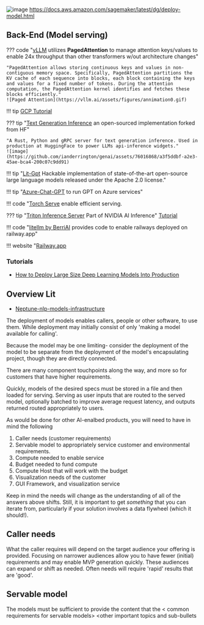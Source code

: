 ![image](https://github.com/ianderrington/genai/assets/76016868/9b379996-e311-4b9b-a35e-9020702fa050)
    https://docs.aws.amazon.com/sagemaker/latest/dg/deploy-model.html

## Back-End (Model serving)



??? code "[vLLM](https://vllm.ai/) utilizes **PagedAttention** to manage attention keys/values to enable 24x throughput than other transformers w/out architecture changes"

    "PagedAttention allows storing continuous keys and values in non-contiguous memory space. Specifically, PagedAttention partitions the KV cache of each sequence into blocks, each block containing the keys and values for a fixed number of tokens. During the attention computation, the PagedAttention kernel identifies and fetches these blocks efficiently."
    ![Paged Attention](https://vllm.ai/assets/figures/annimation0.gif)

!!! tip [GCP Tutorial](https://towardsdatascience.com/how-to-deploy-large-size-deep-learning-models-into-production-66b851d17f33)

??? tip "[Text Generation Inference](https://github.com/Preemo-Inc/text-generation-inference) an open-sourced implementation forked from HF"

    "A Rust, Python and gRPC server for text generation inference. Used in production at HuggingFace to power LLMs api-inference widgets."    
    ![image](https://github.com/ianderrington/genai/assets/76016868/a3f5ddbf-a2e3-45ae-bca4-200c07c9dd91)

!!! tip "[Lit-Gpt](https://github.com/Lightning-AI/lit-gpt#setup) Hackable implementation of state-of-the-art open-source large language models released under the Apache 2.0 license."

!!! tip "[Azure-Chat-GPT](https://github.com/davidxw/azurechatgpt) to run GPT on Azure services"

!!! code "[Torch Serve](https://pytorch.org/serve/large_model_inference.html) enable efficient serving.

??? tip "[Triton Inference Server](https://github.com/triton-inference-server/server) Part of NVIDIA AI Inference" 
    [Tutorial](https://github.com/triton-inference-server/server)

!!! code "[litellm by BerriAI](https://github.com/BerriAI/litellm/blob/main/cookbook/proxy-server/readme.md) provides code to enable railways deployed on railway.app"

!!! website "[Railway.app](https://railway.app/about)

### Tutorials
- [How to Deploy Large Size Deep Learning Models Into Production](https://towardsdatascience.com/how-to-deploy-large-size-deep-learning-models-into-production-66b851d17f33)





## Overview Lit

- [Neptune-nlp-models-infrastructure](https://neptune.ai/blog/nlp-models-infrastructure-cost-optimization#:~:text=Use%20a%20lightweight%20deployment%20framework,serve%20predictions%20over%20a%20network.)



The deployment of models enables callers, people or other software, to use them. While deployment may initially consist of only 'making a model available for calling'. 

Because the model may be one limiting- consider the deployment of the model to be separate from the deployment of the model's encapsulating project, though they are directly connected.  

There are many component touchpoints along the way, and more so for customers that have higher requirements.

Quickly, models of the desired specs must be stored in a file and then loaded for serving. Serving as user inputs that are routed to the served model, optionally batched to improve average request latency, and outputs returned routed appropriately to users. 

As would be done for other AI-enalbed products, you will need to have in mind the following

1. Caller needs (customer requirements)
2. Servable model to appropriately service customer and environmental requirements.
3. Compute needed to enable service
4. Budget needed to fund compute
5. Compute Host that will work with the budget
6. Visualization needs of the customer
7. GUI Framework, and visualization service

Keep in mind the needs will change as the understanding of all of the answers above shifts. Still, it is important to get _something_ that you can iterate from, particularly if your solution involves a data flywheel (which it should!).

##  Caller needs
What the caller requires will depend on the target audience your offering is provided. Focusing on narrower audiences allow you to have fewer (initial) requirements and may enable MVP generation quickly. These audiences can expand or shift as needed. Often needs will require 'rapid' results that are 'good'. 

## Servable model
The models must be sufficient to provide the content that the 
< common requirements for servable models>
<other important topics and sub-bullets

